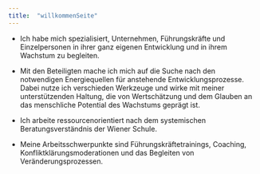 ```yaml
---
title:  "willkommenSeite"
---
```


* Ich habe mich spezialisiert, Unternehmen, Führungskräfte und Einzelpersonen in ihrer ganz eigenen Entwicklung und in ihrem Wachstum zu begleiten.

* Mit den Beteiligten mache ich mich auf die Suche nach den notwendigen Energiequellen für anstehende Entwicklungsprozesse. Dabei nutze ich verschieden Werkzeuge und wirke mit meiner unterstützenden Haltung, die von Wertschätzung und dem Glauben an das menschliche Potential des Wachstums geprägt ist.

* Ich arbeite ressourcenorientiert nach dem systemischen Beratungsverständnis der Wiener Schule.

* Meine Arbeitsschwerpunkte sind Führungskräftetrainings, Coaching, Konfliktklärungsmoderationen und das Begleiten von Veränderungsprozessen.
